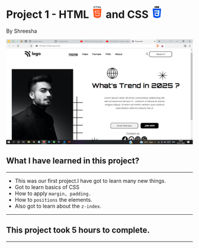 # Project 1 - HTML ![htmlImg](./readmeImages/html-5Img.png ) and CSS ![CSSImg](./readmeImages/css-3Img.png)

By Shreesha

![WebsiteSnap](./readmeImages/WebsiteSnap.png )

## What I have learned in this project?
***
- This was our first project.I have got to learn many new things.
- Got to learn basics of CSS
- How to apply `margin, padding.`
- How to `positions` the elements.
- Also got to learn about the `z-index`. 
***
## This project took 5 hours to complete.
***


